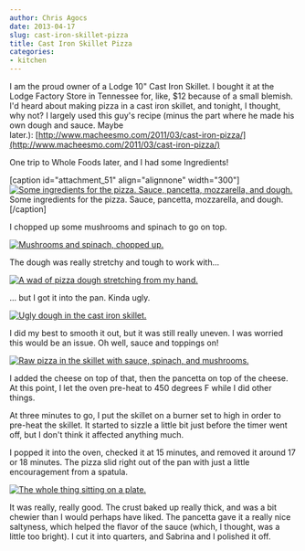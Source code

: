 ```yaml
---
author: Chris Agocs
date: 2013-04-17
slug: cast-iron-skillet-pizza
title: Cast Iron Skillet Pizza
categories:
- kitchen
---
```


I am the proud owner of a Lodge 10" Cast Iron Skillet. I bought it at the Lodge Factory Store in Tennessee for, like, $12 because of a small blemish. I'd heard about making pizza in a cast iron skillet, and tonight, I thought, why not? I largely used this guy's recipe (minus the part where he made his own dough and sauce. Maybe later.): [http://www.macheesmo.com/2011/03/cast-iron-pizza/](http://www.macheesmo.com/2011/03/cast-iron-pizza/)

One trip to Whole Foods later, and I had some Ingredients!

[caption id="attachment_51" align="alignnone" width="300"][![Some ingredients for the pizza. Sauce, pancetta, mozzarella, and dough.](http://www.agocs.org/wp-content/uploads/2013/04/2013-04-17_18-24-05_828-300x168.jpg)](http://www.agocs.org/wp-content/uploads/2013/04/2013-04-17_18-24-05_828.jpg) Some ingredients for the pizza. Sauce, pancetta, mozzarella, and dough.[/caption]

I chopped up some mushrooms and spinach to go on top.

[![Mushrooms and spinach, chopped up.](http://www.agocs.org/wp-content/uploads/2013/04/2013-04-17_18-27-23_877-300x168.jpg)](http://www.agocs.org/wp-content/uploads/2013/04/2013-04-17_18-27-23_877.jpg)

The dough was really stretchy and tough to work with...

[![A wad of pizza dough stretching from my hand.](http://www.agocs.org/wp-content/uploads/2013/04/2013-04-17_18-28-39_554-168x300.jpg)](http://www.agocs.org/wp-content/uploads/2013/04/2013-04-17_18-28-39_554.jpg)



... but I got it into the pan. Kinda ugly.

[![Ugly dough in the cast iron skillet.](http://www.agocs.org/wp-content/uploads/2013/04/2013-04-17_18-34-57_604-300x168.jpg)](http://www.agocs.org/wp-content/uploads/2013/04/2013-04-17_18-34-57_604.jpg)

I did my best to smooth it out, but it was still really uneven. I was worried this would be an issue. Oh well, sauce and toppings on!

[![Raw pizza in the skillet with sauce, spinach, and mushrooms.](http://www.agocs.org/wp-content/uploads/2013/04/2013-04-17_18-36-26_808-300x168.jpg)](http://www.agocs.org/wp-content/uploads/2013/04/2013-04-17_18-36-26_808.jpg)



I added the cheese on top of that, then the pancetta on top of the cheese. At this point, I let the oven pre-heat to 450 degrees F while I did other things.

At three minutes to go, I put the skillet on a burner set to high in order to pre-heat the skillet. It started to sizzle a little bit just before the timer went off, but I don't think it affected anything much.

I popped it into the oven, checked it at 15 minutes, and removed it around 17 or 18 minutes. The pizza slid right out of the pan with just a little encouragement from a spatula.

[![The whole thing sitting on a plate.](http://www.agocs.org/wp-content/uploads/2013/04/2013-04-17_19-07-29_963-300x168.jpg)](http://www.agocs.org/wp-content/uploads/2013/04/2013-04-17_19-07-29_963.jpg)



It was really, really good. The crust baked up really thick, and was a bit chewier than I would perhaps have liked. The pancetta gave it a really nice saltyness, which helped the flavor of the sauce (which, I thought, was a little too bright). I cut it into quarters, and Sabrina and I polished it off.


